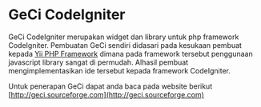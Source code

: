 # GeCi CodeIgniter

GeCi CodeIgniter merupakan widget dan library untuk php framework CodeIgniter. Pembuatan GeCi sendiri didasari pada kesukaan pembuat kepada [Yii PHP Framework](http://www.yiiframework.com) dimana pada framework tersebut penggunaan javascript library sangat di permudah. Alhasil pembuat mengimplementasikan ide tersebut kepada framework CodeIgniter.

Untuk penerapan GeCi dapat anda baca pada website berikut [http://geci.sourceforge.com](http://geci.sourceforge.com)

